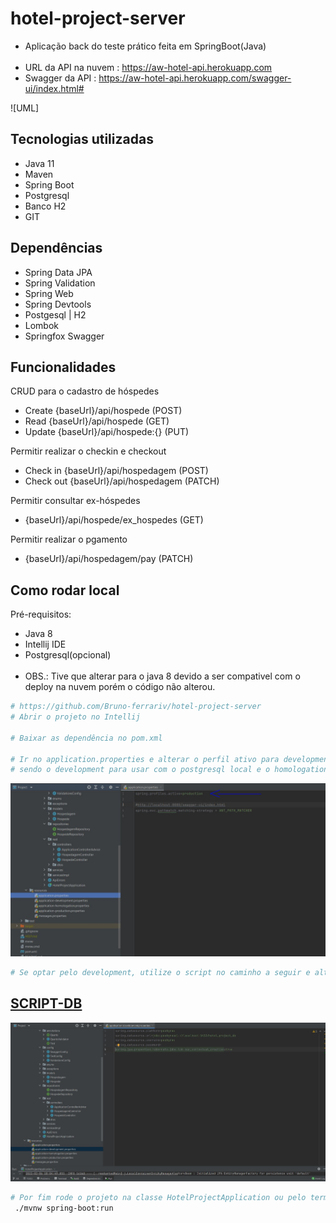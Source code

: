# hotel-project-server

- Aplicação back do teste prático feita em SpringBoot(Java)</br></br>
- URL da API na nuvem : https://aw-hotel-api.herokuapp.com
- Swagger da API : https://aw-hotel-api.herokuapp.com/swagger-ui/index.html#

![UML]

## Tecnologias utilizadas
- Java 11
- Maven
- Spring Boot
- Postgresql
- Banco H2
- GIT

## Dependências
- Spring Data JPA
- Spring Validation
- Spring Web
- Spring Devtools
- Postgesql | H2
- Lombok
- Springfox Swagger

## Funcionalidades

 CRUD para o cadastro de hóspedes
 - Create  {baseUrl}/api/hospede (POST) </br>
 - Read  {baseUrl}/api/hospede (GET) </br>
 - Update  {baseUrl}/api/hospede:{} (PUT) </br>

 Permitir realizar o checkin e checkout
- Check in  {baseUrl}/api/hospedagem (POST) 
- Check out  {baseUrl}/api/hospedagem (PATCH) </br>

 Permitir consultar ex-hóspedes
- {baseUrl}/api/hospede/ex_hospedes (GET)</br>

Permitir realizar o pgamento
- {baseUrl}/api/hospedagem/pay (PATCH)</br>
 


## Como rodar local
Pré-requisitos: 
- Java 8
- Intellij IDE
- Postgresql(opcional) </br></br>
- OBS.: Tive que alterar para o java 8 devido a ser compativel com o deploy na nuvem porém o código não alterou.

```bash
# https://github.com/Bruno-ferrariv/hotel-project-server
# Abrir o projeto no Intellij

# Baixar as dependência no pom.xml

# Ir no application.properties e alterar o perfil ativo para development ou homologation
# sendo o development para usar com o postgresql local e o homologation o banco h2
```
![UML](https://github.com/Bruno-ferrariv/hotel-project-server/blob/main/images/application.properties-image.JPG)

```bash
# Se optar pelo development, utilize o script no caminho a seguir e altere a senha no arquivo properties
```
## [SCRIPT-DB](https://github.com/Bruno-ferrariv/hotel-project-server/blob/main/database/DDL_Hotel_Project)
![UML](https://github.com/Bruno-ferrariv/hotel-project-server/blob/main/images/development-image.JPG)

```bash
# Por fim rode o projeto na classe HotelProjectApplication ou pelo terminal com o seguinte comando:
 ./mvnw spring-boot:run
```
